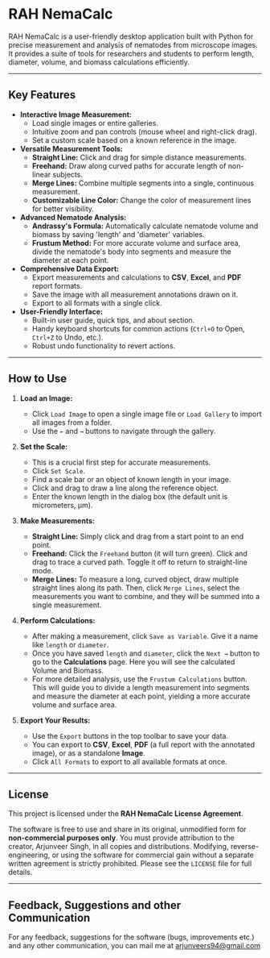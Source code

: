 # RAH NemaCalc

RAH NemaCalc is a user-friendly desktop application built with Python for precise measurement and analysis of nematodes from microscope images. It provides a suite of tools for researchers and students to perform length, diameter, volume, and biomass calculations efficiently.

---

## Key Features

*   **Interactive Image Measurement:**
    *   Load single images or entire galleries.
    *   Intuitive zoom and pan controls (mouse wheel and right-click drag).
    *   Set a custom scale based on a known reference in the image.
*   **Versatile Measurement Tools:**
    *   **Straight Line:** Click and drag for simple distance measurements.
    *   **Freehand:** Draw along curved paths for accurate length of non-linear subjects.
    *   **Merge Lines:** Combine multiple segments into a single, continuous measurement.
    *   **Customizable Line Color:** Change the color of measurement lines for better visibility.
*   **Advanced Nematode Analysis:**
    *   **Andrassy's Formula:** Automatically calculate nematode volume and biomass by saving 'length' and 'diameter' variables.
    *   **Frustum Method:** For more accurate volume and surface area, divide the nematode's body into segments and measure the diameter at each point.
*   **Comprehensive Data Export:**
    *   Export measurements and calculations to **CSV**, **Excel**, and **PDF** report formats.
    *   Save the image with all measurement annotations drawn on it.
    *   Export to all formats with a single click.
*   **User-Friendly Interface:**
    *   Built-in user guide, quick tips, and about section.
    *   Handy keyboard shortcuts for common actions (`Ctrl+O` to Open, `Ctrl+Z` to Undo, etc.).
    *   Robust undo functionality to revert actions.

---

## How to Use

1.  **Load an Image:**
    *   Click `Load Image` to open a single image file or `Load Gallery` to import all images from a folder.
    *   Use the `←` and `→` buttons to navigate through the gallery.

2.  **Set the Scale:**
    *   This is a crucial first step for accurate measurements.
    *   Click `Set Scale`.
    *   Find a scale bar or an object of known length in your image.
    *   Click and drag to draw a line along the reference object.
    *   Enter the known length in the dialog box (the default unit is micrometers, μm).

3.  **Make Measurements:**
    *   **Straight Line:** Simply click and drag from a start point to an end point.
    *   **Freehand:** Click the `Freehand` button (it will turn green). Click and drag to trace a curved path. Toggle it off to return to straight-line mode.
    *   **Merge Lines:** To measure a long, curved object, draw multiple straight lines along its path. Then, click `Merge Lines`, select the measurements you want to combine, and they will be summed into a single measurement.

4.  **Perform Calculations:**
    *   After making a measurement, click `Save as Variable`. Give it a name like `length` or `diameter`.
    *   Once you have saved `length` and `diameter`, click the `Next →` button to go to the **Calculations** page. Here you will see the calculated Volume and Biomass.
    *   For more detailed analysis, use the `Frustum Calculations` button. This will guide you to divide a length measurement into segments and measure the diameter at each point, yielding a more accurate volume and surface area.

5.  **Export Your Results:**
    *   Use the `Export` buttons in the top toolbar to save your data.
    *   You can export to **CSV**, **Excel**, **PDF** (a full report with the annotated image), or as a standalone **Image**.
    *   Click `All Formats` to export to all available formats at once.

---

## License

This project is licensed under the **RAH NemaCalc License Agreement**.

The software is free to use and share in its original, unmodified form for **non-commercial purposes only**. You must provide attribution to the creator, Arjunveer Singh, in all copies and distributions. Modifying, reverse-engineering, or using the software for commercial gain without a separate written agreement is strictly prohibited. Please see the `LICENSE` file for full details.

---

## Feedback, Suggestions and other Communication

For any feedback, suggestions for the software (bugs, improvements etc.) and any other communication, you can mail me at [arjunveers94@gmail.com](mailto:arjunveers94@gmail.com)
